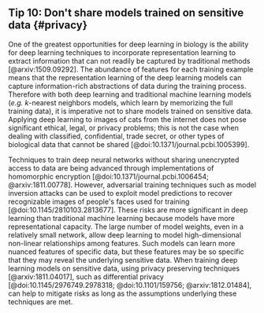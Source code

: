 ## Tip 10: Don't share models trained on sensitive data {#privacy}

One of the greatest opportunities for deep learning in biology is the ability for deep learning techniques to incorporate representation learning to extract information that can not readily be captured by traditional methods [@arxiv:1509.09292].
The abundance of features for each training example means that the representation learning of the deep learning models can capture information-rich abstractions of data during the training process.
Therefore with both deep learning and traditional machine learning models (_e.g._ _k_-nearest neighbors models, which learn by memorizing the full training data), it is imperative not to share models trained on sensitive data.
Applying deep learning to images of cats from the internet does not pose significant ethical, legal, or privacy problems; this is not the case when dealing with classified, confidential, trade secret, or other types of biological data that cannot be shared [@doi:10.1371/journal.pcbi.1005399].

Techniques to train deep neural networks without sharing unencrypted access to data are being advanced through implementations of homomorphic encryption [@doi:10.1371/journal.pcbi.1006454; @arxiv:1811.00778].
However, adversarial training techniques such as model inversion attacks can be used to exploit model predictions to recover recognizable images of people's faces used for training [@doi:10.1145/2810103.2813677].
These risks are more significant in deep learning than traditional machine learning because models have more representational capacity.
The large number of model weights, even in a relatively small network, allow deep learning to model high-dimensional non-linear relationships among features.
Such models can learn more nuanced features of specific data, but these features may be so specific that they may reveal the underlying sensitive data.
When training deep learning models on sensitive data, using privacy preserving techniques [@arxiv:1811.04017], such as differential privacy [@doi:10.1145/2976749.2978318; @doi:10.1101/159756; @arxiv:1812.01484], can help to mitigate risks as long as the assumptions underlying these techniques are met.
